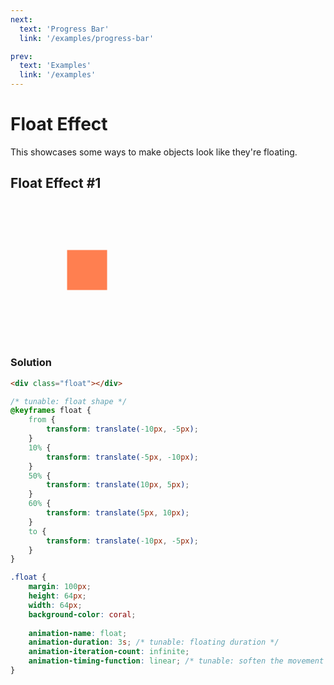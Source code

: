 ```yaml
---
next:
  text: 'Progress Bar'
  link: '/examples/progress-bar'

prev:
  text: 'Examples'
  link: '/examples'
---
```


# Float Effect

This showcases some ways to make objects look like they're floating.

## Float Effect #1

<div class="float"></div>

<style>
@keyframes float {
    from {
        transform: translate(-10px, -5px);
    }
    10% {
        transform: translate(-5px, -10px);
    }
    50% {
        transform: translate(10px, 5px);
    }
    60% {
        transform: translate(5px, 10px);
    }
    to {
        transform: translate(-10px, -5px);
    }
}

.float {
    margin: 100px;
    height: 64px;
    width: 64px;
    background-color: coral;
    
    animation-name: float;
    animation-duration: 3s;
    animation-iteration-count: infinite;
    animation-timing-function: linear;
}
</style>

### Solution

```html
<div class="float"></div>
```

```css
/* tunable: float shape */
@keyframes float {
    from {
        transform: translate(-10px, -5px);
    }
    10% {
        transform: translate(-5px, -10px);
    }
    50% {
        transform: translate(10px, 5px);
    }
    60% {
        transform: translate(5px, 10px);
    }
    to {
        transform: translate(-10px, -5px);
    }
}

.float {
    margin: 100px;
    height: 64px;
    width: 64px;
    background-color: coral;
    
    animation-name: float;
    animation-duration: 3s; /* tunable: floating duration */
    animation-iteration-count: infinite;
    animation-timing-function: linear; /* tunable: soften the movement ? */
}
```
